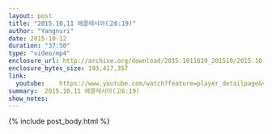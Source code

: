 ```yaml
---
layout: post
title: "2015.10,11 에클레시아(고6:19)"
author: "Yangnuri"
date: 2015-10-12
duration: "37:50"
type: "video/mp4"
enclosure_url: http://archive.org/download/2015.1011619_201510/2015.10,11%20%EC%97%90%ED%81%B4%EB%A0%88%EC%8B%9C%EC%95%84(%EA%B3%A06;19).mp4
enclosure_bytes_size: 193,417,357        
link:
  youtube:    https://www.youtube.com/watch?feature=player_detailpage&v=vY5iLNZobr4
summary:  2015.10,11 에클레시아(고6:19)
show_notes:
---
```

{% include post_body.html %}
